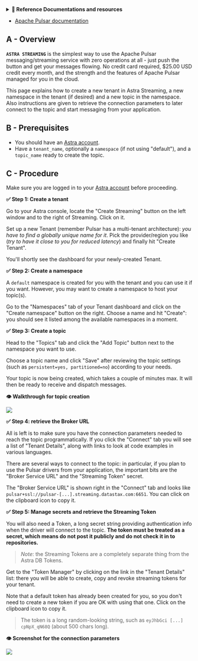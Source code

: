 <details>
<summary><b> 📖 Reference Documentations and resources</b></summary>
<ol>
<li><a href="- [Reference documentation](https://docs.datastax.com/en/astra-streaming/docs/astream-quick-start.html)
"><b>📖  Astra Docs</b> - Reference documentation</a>
<li><a href="https://www.youtube.com/watch?v=MCj58S56Z2U&list=PL2g2h-wyI4SpWK1G3UaxXhzZc6aUFXbvL&index=14"><b>🎥 Youtube Video</b> - Astra Streaming demo</a>
<li><a href="https://pulsar.apache.org/docs/en/standalone/"><b>🎥 Pulsar Documentation</b> - Getting Starter</a>
</ol>
</details>

- [Apache Pulsar documentation]()

## A - Overview

**`ASTRA STREAMING`** is the simplest way to use the Apache Pulsar messaging/streaming service with zero operations at all - just push the button and get your messages flowing.
No credit card required, $25.00 USD credit every month, and the strength and the features of Apache Pulsar managed for you in the cloud.

This page explains how to create a new tenant in Astra Streaming, a new namespace in the tenant (if desired) and a new topic in the namespace.
Also instructions are given to retrieve the connection parameters to later connect to the topic and start messaging from your application.

## B - Prerequisites

- You should have an [Astra account](http://astra.datastax.com/).
- Have a `tenant_name`, optionally a `namespace` (if not using "default"), and a `topic_name` ready to create the topic.

## C - Procedure

Make sure you are logged in to your [Astra account](http://astra.datastax.com/)
before proceeding.

**✅ Step 1: Create a tenant**

Go to your Astra console, locate the "Create Streaming" button on the left window and to the right of Streaming. Click on it.

Set up a new Tenant (remember Pulsar has a multi-tenant architecture): _you have to find a globally unique name for it_.
Pick the provider/region you like (_try to have it close to you for reduced latency_) and finally hit "Create Tenant".

You'll shortly see the dashboard for your newly-created Tenant.

**✅ Step 2: Create a namespace**

A `default` namespace is created for you with the tenant and you can use it if you want.
However, you may want to create a namespace to host your topic(s).

Go to the "Namespaces" tab of your Tenant dashboard and click on the "Create namespace"
button on the right. Choose a name and hit "Create": you should see it listed among the
available namespaces in a moment.

**✅ Step 3: Create a topic**

Head to the "Topics" tab and click the "Add Topic" button next to the namespace you want to use.

Choose a topic name and click "Save" after reviewing the topic settings (such as `persistent=yes, partitioned=no`)
according to your needs.

Your topic is now being created, which takes a couple of minutes max. It will then be ready to receive and
dispatch messages.

**👁️ Walkthrough for topic creation**

<img src="/img/astra/astra-create-streaming-topic.gif" />

**✅ Step 4: retrieve the Broker URL**

All is left is to make sure you have the connection parameters needed to reach the topic
programmatically. If you click the "Connect" tab you will see a list of "Tenant Details",
along with links to look at code examples in various languages.

There are several ways to connect to the topic: in particular, if you plan to use the
Pulsar drivers from your application, the important bits are the "Broker Service URL"
and the "Streaming Token" secret.

The "Broker Service URL" is shown right in the "Connect" tab and looks like
`pulsar+ssl://pulsar-[...].streaming.datastax.com:6651`. You can click on the
clipboard icon to copy it.

**✅ Step 5: Manage secrets and retrieve the Streaming Token**

You will also need a Token, a long secret string providing authentication info
when the driver will connect to the topic. **The token must be treated as a secret,
which means do not post it publicly and do not check it in to repositories.**

> _Note_: the Streaming Tokens are a completely separate thing from the Astra DB Tokens.

Get to the "Token Manager" by clicking on the link in the "Tenant Details" list:
there you will be able to create, copy and revoke streaming tokens for your tenant.

Note that a default token has already been created for you, so you don't need
to create a new token if you are OK with using that one. Click on the clipboard
icon to copy it.

> The token is a long random-looking string, such as `eyJhbGci [...] cpNpX_qN68Q`
> (about 500 chars long).

**👁️ Screenshot for the connection parameters**

<img src="/img/astra/astra-streaming-secrets.png" />
